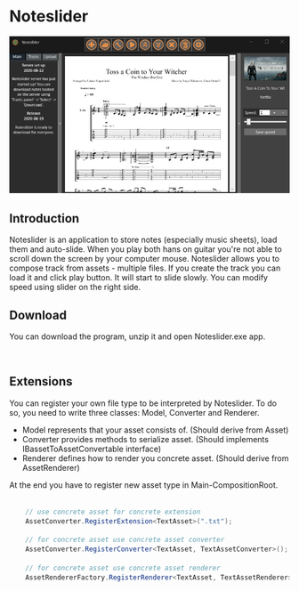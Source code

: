 # Noteslider

<p align="center">
  <img src="./NotesliderScreen.jpg" alt="" width="600"/>
</p>

## Introduction
Noteslider is an application to store notes (especially music sheets), load them and auto-slide.
When you play both hans on guitar you're not able to scroll down the screen by your computer mouse.
Noteslider allows you to compose track from assets - multiple files.
If you create the track you can load it and click play button. It will start to slide slowly.
You can modify speed using slider on the right side.

## Download
You can download the program, unzip it and open Noteslider.exe app.  

<a href="https://www.google.com" targer="_blank">
  <img src="https://i.imgur.com/O04AxSV.png" alt="" width="150" />
</a>

## Extensions
You can register your own file type to be interpreted by Noteslider.
To do so, you need to write three classes: Model, Converter and Renderer.
* Model represents that your asset consists of. (Should derive from Asset)
* Converter provides methods to serialize asset. (Should implements IBassetToAssetConvertable interface)
* Renderer defines how to render you concrete asset. (Should derive from AssetRenderer)

At the end you have to register new asset type in Main-CompositionRoot.

```csharp

    // use concrete asset for concrete extension
    AssetConverter.RegisterExtension<TextAsset>(".txt");

    // for concrete asset use concrete asset converter
    AssetConverter.RegisterConverter<TextAsset, TextAssetConverter>();

    // for concrete asset use concrete asset renderer
    AssetRendererFactory.RegisterRenderer<TextAsset, TextAssetRenderer>();

```